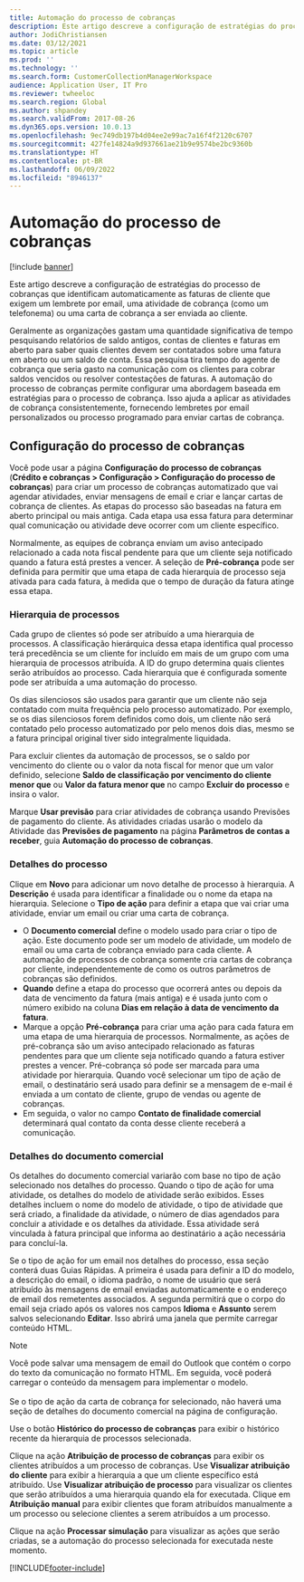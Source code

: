```yaml
---
title: Automação do processo de cobranças
description: Este artigo descreve a configuração de estratégias do processo de cobranças que identificam automaticamente as faturas de cliente que exigem um lembrete por email, uma atividade de cobrança (como um telefonema) ou uma carta de cobrança a ser enviada ao cliente.
author: JodiChristiansen
ms.date: 03/12/2021
ms.topic: article
ms.prod: ''
ms.technology: ''
ms.search.form: CustomerCollectionManagerWorkspace
audience: Application User, IT Pro
ms.reviewer: twheeloc
ms.search.region: Global
ms.author: shpandey
ms.search.validFrom: 2017-08-26
ms.dyn365.ops.version: 10.0.13
ms.openlocfilehash: 9ec749db197b4d04ee2e99ac7a16f4f2120c6707
ms.sourcegitcommit: 427fe14824a9d937661ae21b9e9574be2bc9360b
ms.translationtype: HT
ms.contentlocale: pt-BR
ms.lasthandoff: 06/09/2022
ms.locfileid: "8946137"
---
```

# <a name="collections-process-automation"></a>Automação do processo de cobranças

[!include [banner](../includes/banner.md)]

Este artigo descreve a configuração de estratégias do processo de cobranças que identificam automaticamente as faturas de cliente que exigem um lembrete por email, uma atividade de cobrança (como um telefonema) ou uma carta de cobrança a ser enviada ao cliente. 

Geralmente as organizações gastam uma quantidade significativa de tempo pesquisando relatórios de saldo antigos, contas de clientes e faturas em aberto para saber quais clientes devem ser contatados sobre uma fatura em aberto ou um saldo de conta. Essa pesquisa tira tempo do agente de cobrança que seria gasto na comunicação com os clientes para cobrar saldos vencidos ou resolver contestações de faturas. A automação do processo de cobranças permite configurar uma abordagem baseada em estratégias para o processo de cobrança. Isso ajuda a aplicar as atividades de cobrança consistentemente, fornecendo lembretes por email personalizados ou processo programado para enviar cartas de cobrança. 

## <a name="collections-process-setup"></a>Configuração do processo de cobranças
Você pode usar a página **Configuração do processo de cobranças** (**Crédito e cobranças > Configuração > Configuração do processo de cobranças**) para criar um processo de cobranças automatizado que vai agendar atividades, enviar mensagens de email e criar e lançar cartas de cobrança de clientes. As etapas do processo são baseadas na fatura em aberto principal ou mais antiga. Cada etapa usa essa fatura para determinar qual comunicação ou atividade deve ocorrer com um cliente específico.  

Normalmente, as equipes de cobrança enviam um aviso antecipado relacionado a cada nota fiscal pendente para que um cliente seja notificado quando a fatura está prestes a vencer. A seleção de **Pré-cobrança** pode ser definida para permitir que uma etapa de cada hierarquia de processo seja ativada para cada fatura, à medida que o tempo de duração da fatura atinge essa etapa.

### <a name="process-hierarchy"></a>Hierarquia de processos
Cada grupo de clientes só pode ser atribuído a uma hierarquia de processos. A classificação hierárquica dessa etapa identifica qual processo terá precedência se um cliente for incluído em mais de um grupo com uma hierarquia de processos atribuída. A ID do grupo determina quais clientes serão atribuídos ao processo. Cada hierarquia que é configurada somente pode ser atribuída a uma automação do processo.

Os dias silenciosos são usados para garantir que um cliente não seja contatado com muita frequência pelo processo automatizado. Por exemplo, se os dias silenciosos forem definidos como dois, um cliente não será contatado pelo processo automatizado por pelo menos dois dias, mesmo se a fatura principal original tiver sido integralmente liquidada. 

Para excluir clientes da automação de processos, se o saldo por vencimento do cliente ou o valor da nota fiscal for menor que um valor definido, selecione **Saldo de classificação por vencimento do cliente menor que** ou **Valor da fatura menor que** no campo **Excluir do processo** e insira o valor.

Marque **Usar previsão** para criar atividades de cobrança usando Previsões de pagamento do cliente. As atividades criadas usarão o modelo da Atividade das **Previsões de pagamento** na página **Parâmetros de contas a receber**, guia **Automação do processo de cobranças**. 

### <a name="process-details"></a>Detalhes do processo
Clique em **Novo** para adicionar um novo detalhe de processo à hierarquia. A **Descrição** é usada para identificar a finalidade ou o nome da etapa na hierarquia. Selecione o **Tipo de ação** para definir a etapa que vai criar uma atividade, enviar um email ou criar uma carta de cobrança. 

- O **Documento comercial** define o modelo usado para criar o tipo de ação. Este documento pode ser um modelo de atividade, um modelo de email ou uma carta de cobrança enviado para cada cliente. A automação de processos de cobrança somente cria cartas de cobrança por cliente, independentemente de como os outros parâmetros de cobranças são definidos.
- **Quando** define a etapa do processo que ocorrerá antes ou depois da data de vencimento da fatura (mais antiga) e é usada junto com o número exibido na coluna **Dias em relação à data de vencimento da fatura**. 
- Marque a opção **Pré-cobrança** para criar uma ação para cada fatura em uma etapa de uma hierarquia de processos. Normalmente, as ações de pré-cobrança são um aviso antecipado relacionado as faturas pendentes para que um cliente seja notificado quando a fatura estiver prestes a vencer. Pré-cobrança só pode ser marcada para uma atividade por hierarquia. Quando você selecionar um tipo de ação de email, o destinatário será usado para definir se a mensagem de e-mail é enviada a um contato de cliente, grupo de vendas ou agente de cobranças. 
- Em seguida, o valor no campo **Contato de finalidade comercial** determinará qual contato da conta desse cliente receberá a comunicação.

### <a name="business-document-details"></a>Detalhes do documento comercial
Os detalhes do documento comercial variarão com base no tipo de ação selecionado nos detalhes do processo. Quando o tipo de ação for uma atividade, os detalhes do modelo de atividade serão exibidos. Esses detalhes incluem o nome do modelo de atividade, o tipo de atividade que será criado, a finalidade da atividade, o número de dias agendados para concluir a atividade e os detalhes da atividade. Essa atividade será vinculada à fatura principal que informa ao destinatário a ação necessária para concluí-la.

Se o tipo de ação for um email nos detalhes do processo, essa seção conterá duas Guias Rápidas. A primeira é usada para definir a ID do modelo, a descrição do email, o idioma padrão, o nome de usuário que será atribuído às mensagens de email enviadas automaticamente e o endereço de email dos remetentes associados. A segunda permitirá que o corpo do email seja criado após os valores nos campos **Idioma** e **Assunto** serem salvos selecionando **Editar**. Isso abrirá uma janela que permite carregar conteúdo HTML. 

> [!Note]
> Você pode salvar uma mensagem de email do Outlook que contém o corpo do texto da comunicação no formato HTML. Em seguida, você poderá carregar o conteúdo da mensagem para implementar o modelo. <br> <br> Se o tipo de ação da carta de cobrança for selecionado, não haverá uma seção de detalhes do documento comercial na página de configuração.

Use o botão **Histórico do processo de cobranças** para exibir o histórico recente da hierarquia de processos selecionada. 

Clique na ação **Atribuição de processo de cobranças** para exibir os clientes atribuídos a um processo de cobranças. Use **Visualizar atribuição do cliente** para exibir a hierarquia a que um cliente específico está atribuído. Use **Visualizar atribuição de processo** para visualizar os clientes que serão atribuídos a uma hierarquia quando ela for executada. Clique em **Atribuição manual** para exibir clientes que foram atribuídos manualmente a um processo ou selecione clientes a serem atribuídos a um processo.

Clique na ação **Processar simulação** para visualizar as ações que serão criadas, se a automação do processo selecionada for executada neste momento. 

[!INCLUDE[footer-include](../../includes/footer-banner.md)]
